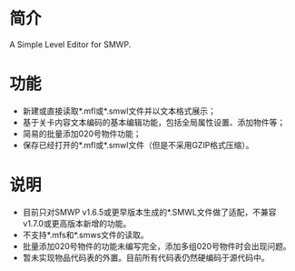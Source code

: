 # 简介
A Simple Level Editor for SMWP.

# 功能
- 新建或直接读取*.mfl或*.smwl文件并以文本格式展示；
- 基于关卡内容文本编码的基本编辑功能，包括全局属性设置、添加物件等；
- 简易的批量添加020号物件功能；
- 保存已经打开的*.mfl或*.smwl文件（但是不采用GZIP格式压缩）。

# 说明
- 目前只对SMWP v1.6.5或更早版本生成的*.SMWL文件做了适配，不兼容v1.7.0或更高版本新增的功能。
- 不支持*.mfs和*.smws文件的读取。
- 批量添加020号物件的功能未编写完全，添加多组020号物件时会出现问题。
- 暂未实现物品代码表的外置。目前所有代码表仍然硬编码于源代码中。